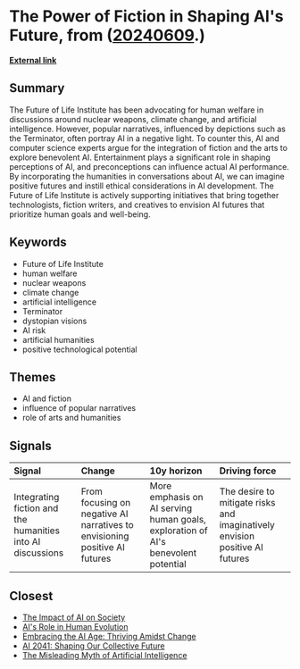 # __The Power of Fiction in Shaping AI's Future__, from ([20240609](https://kghosh.substack.com/p/20240609).)

__[External link](https://www.scientificamerican.com/article/how-new-science-fiction-could-help-us-improve-ai/?ref=sentiers.media)__



## Summary

The Future of Life Institute has been advocating for human welfare in discussions around nuclear weapons, climate change, and artificial intelligence. However, popular narratives, influenced by depictions such as the Terminator, often portray AI in a negative light. To counter this, AI and computer science experts argue for the integration of fiction and the arts to explore benevolent AI. Entertainment plays a significant role in shaping perceptions of AI, and preconceptions can influence actual AI performance. By incorporating the humanities in conversations about AI, we can imagine positive futures and instill ethical considerations in AI development. The Future of Life Institute is actively supporting initiatives that bring together technologists, fiction writers, and creatives to envision AI futures that prioritize human goals and well-being.

## Keywords

* Future of Life Institute
* human welfare
* nuclear weapons
* climate change
* artificial intelligence
* Terminator
* dystopian visions
* AI risk
* artificial humanities
* positive technological potential

## Themes

* AI and fiction
* influence of popular narratives
* role of arts and humanities

## Signals

| Signal                                                     | Change                                                                     | 10y horizon                                                                       | Driving force                                                               |
|:-----------------------------------------------------------|:---------------------------------------------------------------------------|:----------------------------------------------------------------------------------|:----------------------------------------------------------------------------|
| Integrating fiction and the humanities into AI discussions | From focusing on negative AI narratives to envisioning positive AI futures | More emphasis on AI serving human goals, exploration of AI's benevolent potential | The desire to mitigate risks and imaginatively envision positive AI futures |

## Closest

* [The Impact of AI on Society](87709d0e31dee725ec1f54b7f4facbc4)
* [AI's Role in Human Evolution](8893f2e58b95e1993a5f8a1af090eedd)
* [Embracing the AI Age: Thriving Amidst Change](23a3410059759ba4214235628d4ebd4b)
* [AI 2041: Shaping Our Collective Future](1621aeb7941f2df0feefc2de14851249)
* [The Misleading Myth of Artificial Intelligence](15c812523685076326204f061bf025cd)